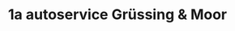 ---
title: "1a autoservice Grüssing & Moor"
url: /wiesmoor/1a-autoservice-gruessing-und-moor/
shop: Autowerkstatt
---